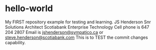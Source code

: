 # hello-world
My FIRST repository example for testing and learning.
JS Henderson Snr Solutions Architect Scotiabank Enterprise Technology
Cell phone is 647 204 2807
Email is jshenderson@sympatico.ca or steve.henderson@scotiabank.com
This is to TEST the commit changes capability.
